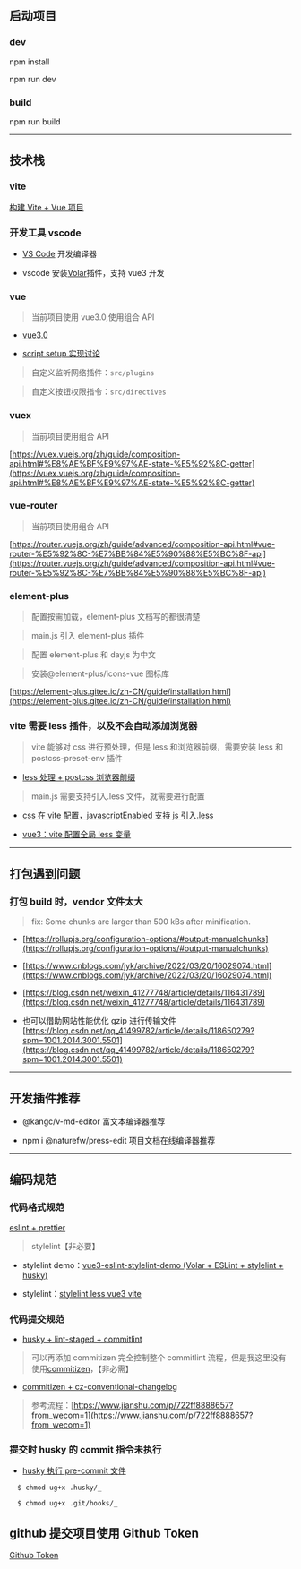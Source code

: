 ## 启动项目

### dev

npm install

npm run dev

### build

npm run build

---

## 技术栈

### vite

[构建 Vite + Vue 项目](https://cn.vitejs.dev/guide/#scaffolding-your-first-vite-project)

### 开发工具 vscode

- [VS Code](https://code.visualstudio.com/) 开发编译器

- vscode 安装[Volar](https://marketplace.visualstudio.com/items?itemName=Vue.volar)插件，支持 vue3 开发

### vue

> 当前项目使用 vue3.0,使用组合 API

- [vue3.0](https://cn.vuejs.org/guide/introduction.html)

- [script setup 实现讨论](https://github.com/vuejs/rfcs/pull/227)

> 自定义监听网络插件：`src/plugins`

> 自定义按钮权限指令：`src/directives`

### vuex

> 当前项目使用组合 API

[https://vuex.vuejs.org/zh/guide/composition-api.html#%E8%AE%BF%E9%97%AE-state-%E5%92%8C-getter](https://vuex.vuejs.org/zh/guide/composition-api.html#%E8%AE%BF%E9%97%AE-state-%E5%92%8C-getter)

### vue-router

> 当前项目使用组合 API

[https://router.vuejs.org/zh/guide/advanced/composition-api.html#vue-router-%E5%92%8C-%E7%BB%84%E5%90%88%E5%BC%8F-api](https://router.vuejs.org/zh/guide/advanced/composition-api.html#vue-router-%E5%92%8C-%E7%BB%84%E5%90%88%E5%BC%8F-api)

### element-plus

> 配置按需加载，element-plus 文档写的都很清楚

> main.js 引入 element-plus 插件

> 配置 element-plus 和 dayjs 为中文

> 安装@element-plus/icons-vue 图标库

[https://element-plus.gitee.io/zh-CN/guide/installation.html](https://element-plus.gitee.io/zh-CN/guide/installation.html)

### vite 需要 less 插件，以及不会自动添加浏览器

> vite 能够对 css 进行预处理，但是 less 和浏览器前缀，需要安装 less 和 postcss-preset-env 插件

- [less 处理 + postcss 浏览器前缀](https://juejin.cn/post/7060351422885265415)

> main.js 需要支持引入.less 文件，就需要进行配置

- [css 在 vite 配置，javascriptEnabled 支持 js 引入.less](https://www.jianshu.com/p/4a76d68e16ec)

- [vue3：vite 配置全局 less 变量](https://www.cnblogs.com/-roc/p/16212801.html)

---

## 打包遇到问题

### 打包 build 时，vendor 文件太大

> fix: Some chunks are larger than 500 kBs after minification.

- [https://rollupjs.org/configuration-options/#output-manualchunks](https://rollupjs.org/configuration-options/#output-manualchunks)

- [https://www.cnblogs.com/jyk/archive/2022/03/20/16029074.html](https://www.cnblogs.com/jyk/archive/2022/03/20/16029074.html)

- [https://blog.csdn.net/weixin_41277748/article/details/116431789](https://blog.csdn.net/weixin_41277748/article/details/116431789)

- 也可以借助网站性能优化 gzip 进行传输文件[https://blog.csdn.net/qq_41499782/article/details/118650279?spm=1001.2014.3001.5501](https://blog.csdn.net/qq_41499782/article/details/118650279?spm=1001.2014.3001.5501)

---

## 开发插件推荐

- @kangc/v-md-editor 富文本编译器推荐

- npm i @naturefw/press-edit 项目文档在线编译器推荐

---

## 编码规范

### 代码格式规范

[eslint + prettier](https://vueschool.io/articles/vuejs-tutorials/eslint-and-prettier-with-vite-and-vue-js-3/?from_wecom=1)

> stylelint【非必要】

- stylelint demo：[vue3-eslint-stylelint-demo (Volar + ESLint + stylelint + husky)](https://github.com/sethidden/vue3-eslint-stylelint-demo)

- stylelint：[stylelint less vue3 vite](https://www.swvq.com/article/detail/471)

### 代码提交规范

- [husky + lint-staged + commitlint](https://juejin.cn/post/7115327455707168798?from_wecom=1#heading-3)

> 可以再添加 commitizen 完全控制整个 commitlint 流程，但是我这里没有使用[commitizen](https://www.npmjs.com/package/commitizen)，【非必需】

- [commitizen + cz-conventional-changelog](https://blog.51cto.com/u_15127669/4553289)

> 参考流程：[https://www.jianshu.com/p/722ff8888657?from_wecom=1](https://www.jianshu.com/p/722ff8888657?from_wecom=1)

### 提交时 husky 的 commit 指令未执行

- [husky 执行 pre-commit 文件](https://stackoverflow.com/questions/8598639/why-is-my-git-pre-commit-hook-not-executable-by-default?from_wecom=1)

```
  $ chmod ug+x .husky/_

  $ chmod ug+x .git/hooks/_
```

## github 提交项目使用 Github Token

[Github Token](https://juejin.cn/post/7104215580705554463#heading-1)
